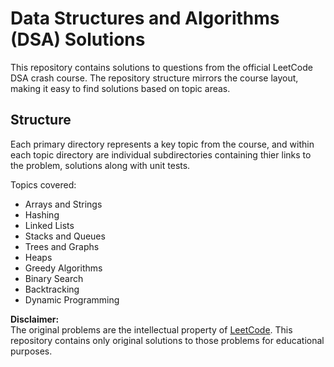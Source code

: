 # Data Structures and Algorithms (DSA) Solutions

This repository contains solutions to questions from the official LeetCode DSA crash course. The repository structure mirrors the course layout, making it easy to find solutions based on topic areas.

## Structure

Each primary directory represents a key topic from the course, and within each topic directory are individual subdirectories containing thier links to the problem, solutions along with unit tests.

Topics covered:

- Arrays and Strings
- Hashing
- Linked Lists
- Stacks and Queues
- Trees and Graphs
- Heaps
- Greedy Algorithms
- Binary Search
- Backtracking
- Dynamic Programming


**Disclaimer:**  
The original problems are the intellectual property of [LeetCode](https://leetcode.com). This repository contains only original solutions to those problems for educational purposes.